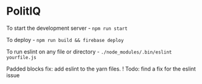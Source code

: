 # PolitIQ

To start the development server - `npm run start`

To deploy - `npm run build && firebase deploy`

To run eslint on any file or directory - `./node_modules/.bin/eslint yourfile.js`

Padded blocks fix: add eslint to the yarn files. 
! Todo: find a fix for the eslint issue
